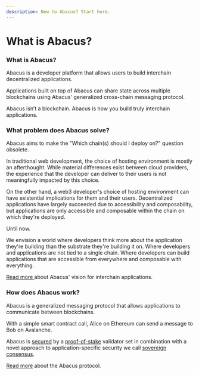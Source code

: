 ```yaml
---
description: New to Abacus? Start here.
---
```


# What is Abacus?

### What is Abacus?

Abacus is a developer platform that allows users to build interchain decentralized applications.

Applications built on top of Abacus can share state across multiple blockchains using Abacus'  generalized cross-chain messaging protocol.&#x20;

Abacus isn’t a blockchain. Abacus is how you build truly interchain applications.

### What problem does Abacus solve?

Abacus aims to make the "Which chain(s) should I deploy on?" question obsolete.

In traditional web development, the choice of hosting environment is mostly an afterthought. While material differences exist between cloud providers, the experience that the developer can deliver to their users is not meaningfully impacted by this choice.

On the other hand, a web3 developer's choice of hosting environment can have existential implications for them and their users. Decentralized applications have largely succeeded due to accessibility and composability, but applications are only accessible and composable within the chain on which they're deployed.

Until now.

We envision a world where developers think more about the application they're building than the substrate they're building it on. Where developers and applications are not tied to a single chain. Where developers can build applications that are accessible from everywhere and composable with everything.

[Read more ](introduction/vision.md)about Abacus' vision for interchain applications.

### How does Abacus work?

Abacus is a generalized messaging protocol that allows applications to communicate between blockchains.

With a simple smart contract call, Alice on Ethereum can send a message to Bob on Avalanche.

Abacus is [secured](protocol/security/) by a [proof-of-stake](protocol/security/proof-of-stake.md) validator set in combination with a novel approach to application-specific security we call [sovereign consensus](protocol/security/sovereign-consensus.md).

[Read more](broken-reference) about the Abacus protocol.

